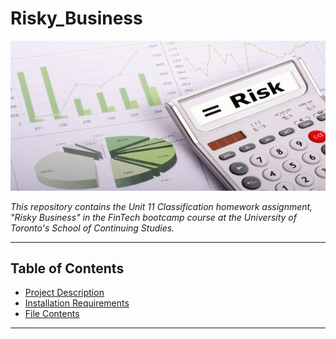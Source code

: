 # Risky_Business

![title_img](Images/Risk.jpg)

*This repository contains the Unit 11 Classification homework assignment, "Risky Business"  in the FinTech bootcamp course at the University of Toronto's School of Continuing Studies.*

---

## Table of Contents

- [Project Description](#Project-Objectives)
- [Installation Requirements](#Installation-Requirements)
- [File Contents](#File-Contents)

---
